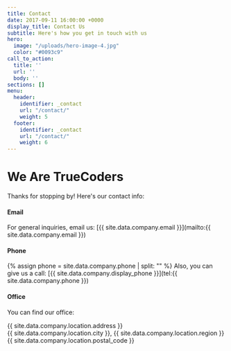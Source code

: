 ```yaml
---
title: Contact
date: 2017-09-11 16:00:00 +0000
display_title: Contact Us
subtitle: Here's how you get in touch with us
hero:
  image: "/uploads/hero-image-4.jpg"
  color: "#0093c9"
call_to_action:
  title: ''
  url: ''
  body: ''
sections: []
menu:
  header:
    identifier: _contact
    url: "/contact/"
    weight: 5
  footer:
    identifier: _contact
    url: "/contact/"
    weight: 6
---
```


# We Are TrueCoders

Thanks for stopping by! Here's our contact info:

#### Email

For general inquiries, email us: [{{ site.data.company.email }}](mailto:{{ site.data.company.email }})

#### Phone

{% assign phone = site.data.company.phone | split: "" %}
Also, you can give us a call: [{{ site.data.company.display_phone }}](tel:{{ site.data.company.phone }})

#### Office

You can find our office:

{{ site.data.company.location.address }}<br/>
{{ site.data.company.location.city }}, {{ site.data.company.location.region }} {{ site.data.company.location.postal_code }}
